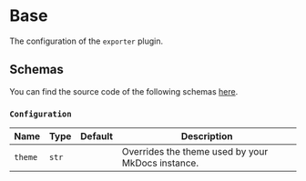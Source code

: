 # Base

The configuration of the `exporter` plugin.

## Schemas

You can find the source code of the following schemas [here](https://github.com/adrienbrignon/mkdocs-exporter/blob/master/mkdocs_exporter/config.py).

### `Configuration`

| Name                 | Type                   | Default  | Description                                                  |
|----------------------|------------------------|----------|--------------------------------------------------------------|
| `theme`              | `str`                  |          | Overrides the theme used by your MkDocs instance.            |
